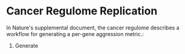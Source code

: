# Cancer Regulome Replication
  In Nature's supplemental document, the cancer regulome describes a workflow for generating a per-gene aggression metric.:
  1. Generate 

